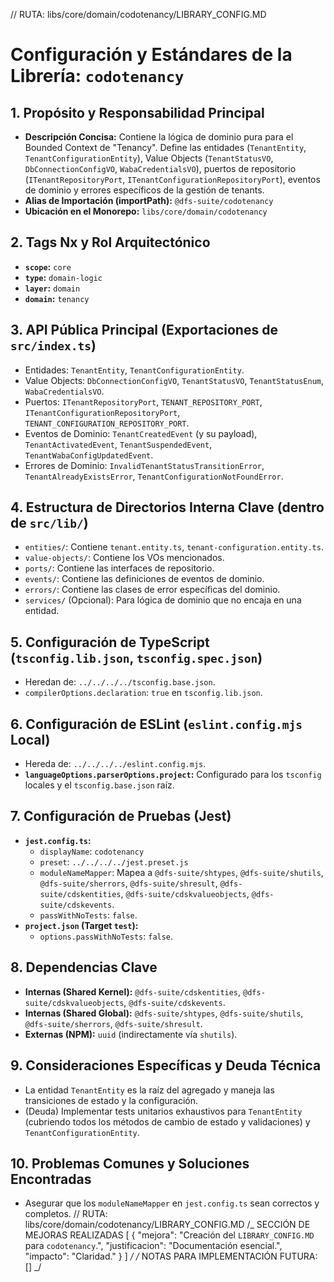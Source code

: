 // RUTA: libs/core/domain/codotenancy/LIBRARY_CONFIG.MD

# Configuración y Estándares de la Librería: `codotenancy`

## 1. Propósito y Responsabilidad Principal

- **Descripción Concisa:** Contiene la lógica de dominio pura para el Bounded Context de "Tenancy". Define las entidades (`TenantEntity`, `TenantConfigurationEntity`), Value Objects (`TenantStatusVO`, `DbConnectionConfigVO`, `WabaCredentialsVO`), puertos de repositorio (`ITenantRepositoryPort`, `ITenantConfigurationRepositoryPort`), eventos de dominio y errores específicos de la gestión de tenants.
- **Alias de Importación (importPath):** `@dfs-suite/codotenancy`
- **Ubicación en el Monorepo:** `libs/core/domain/codotenancy`

## 2. Tags Nx y Rol Arquitectónico

- **`scope`:** `core`
- **`type`:** `domain-logic`
- **`layer`:** `domain`
- **`domain`:** `tenancy`

## 3. API Pública Principal (Exportaciones de `src/index.ts`)

- Entidades: `TenantEntity`, `TenantConfigurationEntity`.
- Value Objects: `DbConnectionConfigVO`, `TenantStatusVO`, `TenantStatusEnum`, `WabaCredentialsVO`.
- Puertos: `ITenantRepositoryPort`, `TENANT_REPOSITORY_PORT`, `ITenantConfigurationRepositoryPort`, `TENANT_CONFIGURATION_REPOSITORY_PORT`.
- Eventos de Dominio: `TenantCreatedEvent` (y su payload), `TenantActivatedEvent`, `TenantSuspendedEvent`, `TenantWabaConfigUpdatedEvent`.
- Errores de Dominio: `InvalidTenantStatusTransitionError`, `TenantAlreadyExistsError`, `TenantConfigurationNotFoundError`.

## 4. Estructura de Directorios Interna Clave (dentro de `src/lib/`)

- `entities/`: Contiene `tenant.entity.ts`, `tenant-configuration.entity.ts`.
- `value-objects/`: Contiene los VOs mencionados.
- `ports/`: Contiene las interfaces de repositorio.
- `events/`: Contiene las definiciones de eventos de dominio.
- `errors/`: Contiene las clases de error específicas del dominio.
- `services/` (Opcional): Para lógica de dominio que no encaja en una entidad.

## 5. Configuración de TypeScript (`tsconfig.lib.json`, `tsconfig.spec.json`)

- Heredan de: `../../../../tsconfig.base.json`.
- `compilerOptions.declaration`: `true` en `tsconfig.lib.json`.

## 6. Configuración de ESLint (`eslint.config.mjs` Local)

- Hereda de: `../../../../eslint.config.mjs`.
- **`languageOptions.parserOptions.project`:** Configurado para los `tsconfig` locales y el `tsconfig.base.json` raíz.

## 7. Configuración de Pruebas (Jest)

- **`jest.config.ts`:**
  - `displayName`: `codotenancy`
  - `preset`: `../../../../jest.preset.js`
  - `moduleNameMapper`: Mapea a `@dfs-suite/shtypes`, `@dfs-suite/shutils`, `@dfs-suite/sherrors`, `@dfs-suite/shresult`, `@dfs-suite/cdskentities`, `@dfs-suite/cdskvalueobjects`, `@dfs-suite/cdskevents`.
  - `passWithNoTests`: `false`.
- **`project.json` (Target `test`):**
  - `options.passWithNoTests`: `false`.

## 8. Dependencias Clave

- **Internas (Shared Kernel):** `@dfs-suite/cdskentities`, `@dfs-suite/cdskvalueobjects`, `@dfs-suite/cdskevents`.
- **Internas (Shared Global):** `@dfs-suite/shtypes`, `@dfs-suite/shutils`, `@dfs-suite/sherrors`, `@dfs-suite/shresult`.
- **Externas (NPM):** `uuid` (indirectamente vía `shutils`).

## 9. Consideraciones Específicas y Deuda Técnica

- La entidad `TenantEntity` es la raíz del agregado y maneja las transiciones de estado y la configuración.
- (Deuda) Implementar tests unitarios exhaustivos para `TenantEntity` (cubriendo todos los métodos de cambio de estado y validaciones) y `TenantConfigurationEntity`.

## 10. Problemas Comunes y Soluciones Encontradas

- Asegurar que los `moduleNameMapper` en `jest.config.ts` sean correctos y completos.
  // RUTA: libs/core/domain/codotenancy/LIBRARY_CONFIG.MD
  /_ SECCIÓN DE MEJORAS REALIZADAS
  [
  { "mejora": "Creación del `LIBRARY_CONFIG.MD` para `codotenancy`.", "justificacion": "Documentación esencial.", "impacto": "Claridad." }
  ]
  _/
  /_ NOTAS PARA IMPLEMENTACIÓN FUTURA: [] _/
